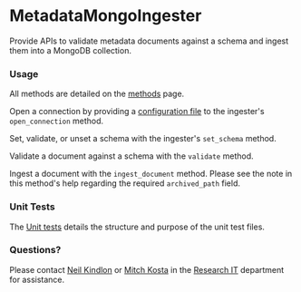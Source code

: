 # MetadataMongoIngester
Provide APIs to validate metadata documents against a schema and ingest them into a MongoDB collection.

   

   
### Usage
All methods are detailed on the [methods](https://github.com/TheJacksonLaboratory/metadata_mongo_ingester/blob/master/docs/methods.md) page.

Open a connection by providing a [configuration file](https://github.com/TheJacksonLaboratory/metadata_mongo_ingester/blob/master/docs/Configuration_files.md) to the ingester's `open_connection` method.

Set, validate, or unset a schema with the ingester's `set_schema` method. 

Validate a document against a schema with the `validate` method.

Ingest a document with the `ingest_document` method. Please see the note in this method's help regarding the required `archived_path` field.


### Unit Tests
The [Unit tests](https://github.com/TheJacksonLaboratory/metadata_mongo_ingester/blob/master/docs/Unit_tests.md) details the structure and purpose of the unit test files. 


### Questions?
Please contact [Neil Kindlon](mailto:Neil.Kindlon@jax.org) or [Mitch Kosta](mailto:Mitch.Kosta@jax.org) in the [Research IT](https://jacksonlaboratory.sharepoint.com/sites/ResearchIT) department for assistance.

